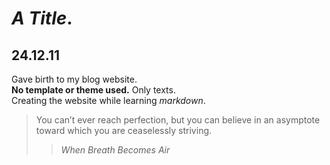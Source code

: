 # ***A Title***.
## 24.12.11  
Gave birth to my blog website.  
**No template or theme used.** Only texts.<br>
Creating the website while learning *markdown*.<br>
> You can’t ever reach perfection, but you can believe in an asymptote toward which you are ceaselessly striving.
> > *When Breath Becomes Air*
